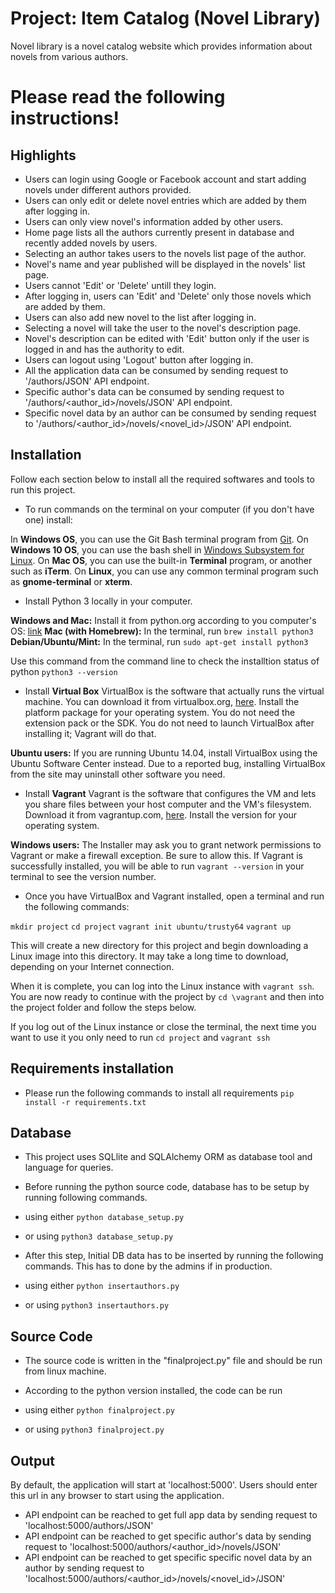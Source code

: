 # Project: Item Catalog (Novel Library)

Novel library is a novel catalog website which provides information about novels from various authors.

# Please read the following instructions!

## Highlights

* Users can login using Google or Facebook account and start adding novels under different authors provided.
* Users can only edit or delete novel entries which are added by them after logging in.
* Users can only view novel's information added by other users.
* Home page lists all the authors currently present in database and recently added novels by users.
* Selecting an author takes users to the novels list page of the author.
* Novel's name and year published will be displayed in the novels' list page.
* Users cannot 'Edit' or 'Delete' untill they login.
* After logging in, users can 'Edit' and 'Delete' only those novels which are added by them.
* Users can also add new novel to the list after logging in.
* Selecting a novel will take the user to the novel's description page.
* Novel's description can be edited with 'Edit' button only if the user is logged in and has the authority to edit.
* Users can logout using 'Logout' button after logging in.
* All the application data can be consumed by sending request to '/authors/JSON' API endpoint.
* Specific author's data can be consumed by sending request to '/authors/<author_id>/novels/JSON' API endpoint.
* Specific novel data by an author can be consumed by sending request to '/authors/<author_id>/novels/<novel_id>/JSON' API endpoint.

## Installation

Follow each section below to install all the required softwares and tools to run this project.

* To run commands on the terminal on your computer (if you don't have one) install:

In **Windows OS**, you can use the Git Bash terminal program from [Git](https://git-scm.com/download/win).
On **Windows 10 OS**, you can use the bash shell in [Windows Subsystem for Linux](https://msdn.microsoft.com/en-us/commandline/wsl/install_guide).
On **Mac OS**, you can use the built-in **Terminal** program, or another such as **iTerm**.
On **Linux**, you can use any common terminal program such as **gnome-terminal** or **xterm**.

* Install Python 3 locally in your computer.

**Windows and Mac:** Install it from python.org according to you computer's OS: [link](https://www.python.org/downloads/)
**Mac (with Homebrew):** In the terminal, run `brew install python3`
**Debian/Ubuntu/Mint:** In the terminal, run `sudo apt-get install python3`

Use this command from the command line to check the installtion status of python `python3 --version`

* Install **Virtual Box**
VirtualBox is the software that actually runs the virtual machine. You can download it from virtualbox.org, [here](https://www.virtualbox.org/wiki/Download_Old_Builds_5_1). Install the platform package for your operating system. You do not need the extension pack or the SDK. You do not need to launch VirtualBox after installing it; Vagrant will do that.

**Ubuntu users:** If you are running Ubuntu 14.04, install VirtualBox using the Ubuntu Software Center instead. Due to a reported bug, installing VirtualBox from the site may uninstall other software you need.

* Install **Vagrant**
Vagrant is the software that configures the VM and lets you share files between your host computer and the VM's filesystem. Download it from vagrantup.com, [here](https://www.vagrantup.com/downloads.html). Install the version for your operating system.

**Windows users:** The Installer may ask you to grant network permissions to Vagrant or make a firewall exception. Be sure to allow this.
If Vagrant is successfully installed, you will be able to run `vagrant --version` in your terminal to see the version number.

* Once you have VirtualBox and Vagrant installed, open a terminal and run the following commands:

`mkdir project`
`cd project`
`vagrant init ubuntu/trusty64`
`vagrant up`

This will create a new directory for this project and begin downloading a Linux image into this directory. It may take a long time to download, depending on your Internet connection.

When it is complete, you can log into the Linux instance with `vagrant ssh`. You are now ready to continue with the project by `cd \vagrant` and then into the project folder and follow the steps below.

If you log out of the Linux instance or close the terminal, the next time you want to use it you only need to run `cd project` and `vagrant ssh`

## Requirements installation

* Please run the following commands to install all requirements `pip install -r requirements.txt`

## Database

* This project uses SQLlite and SQLAlchemy ORM as database tool and language for queries.
* Before running the python source code, database has to be setup by running following commands.

* using either
`python database_setup.py`

* or using 
`python3 database_setup.py`

* After this step, Initial DB data has to be inserted by running the following commands. This has to done by the admins if in production.

* using either
`python insertauthors.py`

* or using 
`python3 insertauthors.py`

## Source Code

* The source code is written in the "finalproject.py" file and should be run from linux machine.

* According to the python version installed, the code can be run 

* using either
`python finalproject.py`

* or using 
`python3 finalproject.py`


## Output

By default, the application will start at 'localhost:5000'. Users should enter this url in any browser to start using the application.

* API endpoint can be reached to get full app data by sending request to 'localhost:5000/authors/JSON'
* API endpoint can be reached to get specific author's data by sending request to 'localhost:5000/authors/<author_id>/novels/JSON'
* API endpoint can be reached to get specific specific novel data by an author by sending request to 'localhost:5000/authors/<author_id>/novels/<novel_id>/JSON'


